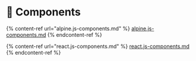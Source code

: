 # 🥞 Components

{% content-ref url="alpine.js-components.md" %}
[alpine.js-components.md](alpine.js-components.md)
{% endcontent-ref %}

{% content-ref url="react.js-components.md" %}
[react.js-components.md](react.js-components.md)
{% endcontent-ref %}
